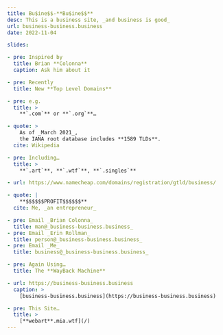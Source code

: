 ```yaml
---
title: Bu$ine$$-**Bu$ine$$**
desc: This is a business site, _and business is good_
url: business-business.business
date: 2022-11-04

slides:

- pre: Inspired by
  title: Brian **Colonna**
  caption: Ask him about it

- pre: Recently
  title: New **Top Level Domains**

- pre: e.g.
  title: >
    **`.com`** or **`.org`**…

- quote: >
    As of _March 2021_,
    the IANA root database includes **1589 TLDs**.
  cite: Wikipedia

- pre: Including…
  title: >
    **`.art`**, **`.wtf`**, **`.singles`**

- url: https://www.namecheap.com/domains/registration/gtld/business/

- quote: |
    **$$$$$$PROFIT$$$$$$**
  cite: Me, _an entrepreneur_

- pre: Email _Brian Colonna_
  title: man@_business-business.business_
- pre: Email _Erin Rollman_
  title: person@_business-business.business_
- pre: Email _Me_
  title: business@_business-business.business_

- pre: Again Using…
  title: The **WayBack Machine**

- url: https://business-business.business
  caption: >
    [business-business.business](https://business-business.business)

- pre: This Site…
  title: >
    [**webart**.mia.wtf](/)
---
```


